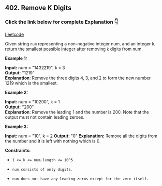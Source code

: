 ## 402. Remove K Digits

### Click the link below for complete Explanation 👇

[Leetcode]()

Given string  ``num`` representing a non-negative integer num, and an integer k, return the smallest possible integer after removing ``k`` digits from num.

 

**Example 1:**

**Input:** num = "1432219", k = 3 <br>
**Output:** "1219"  <br>
**Explanation:** Remove the three digits 4, 3, and 2 to form the new number 1219 which is the smallest.

**Example 2:**

**Input:** num = "10200", k = 1 <br>
**Output:** "200" <br>
**Explanation:** Remove the leading 1 and the number is 200. Note that the output must not contain leading zeroes.

**Example 3:**

**Input:** num = "10", k = 2
**Output:** "0"
**Explanation:** Remove all the digits from the number and it is left with nothing which is 0.
 

**Constraints:**

- ``1 <= k <= num.length <= 10^5``

- ``num consists of only digits.``

- ``num does not have any leading zeros except for the zero itself.``
